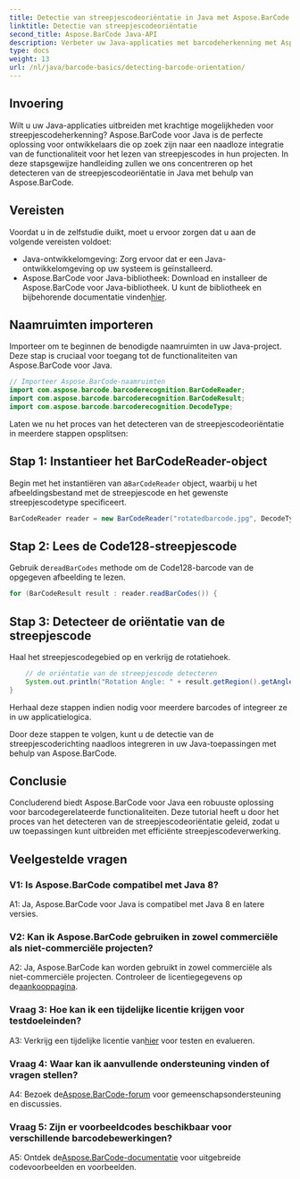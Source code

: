 ```yaml
---
title: Detectie van streepjescodeoriëntatie in Java met Aspose.BarCode
linktitle: Detectie van streepjescodeoriëntatie
second_title: Aspose.BarCode Java-API
description: Verbeter uw Java-applicaties met barcodeherkenning met Aspose.BarCode voor Java. Volg onze stapsgewijze handleiding om moeiteloos de oriëntatie van de streepjescode te detecteren.
type: docs
weight: 13
url: /nl/java/barcode-basics/detecting-barcode-orientation/
---
```

## Invoering

Wilt u uw Java-applicaties uitbreiden met krachtige mogelijkheden voor streepjescodeherkenning? Aspose.BarCode voor Java is de perfecte oplossing voor ontwikkelaars die op zoek zijn naar een naadloze integratie van de functionaliteit voor het lezen van streepjescodes in hun projecten. In deze stapsgewijze handleiding zullen we ons concentreren op het detecteren van de streepjescodeoriëntatie in Java met behulp van Aspose.BarCode.

## Vereisten

Voordat u in de zelfstudie duikt, moet u ervoor zorgen dat u aan de volgende vereisten voldoet:

- Java-ontwikkelomgeving: Zorg ervoor dat er een Java-ontwikkelomgeving op uw systeem is geïnstalleerd.
-  Aspose.BarCode voor Java-bibliotheek: Download en installeer de Aspose.BarCode voor Java-bibliotheek. U kunt de bibliotheek en bijbehorende documentatie vinden[hier](https://releases.aspose.com/barcode/java/).

## Naamruimten importeren

Importeer om te beginnen de benodigde naamruimten in uw Java-project. Deze stap is cruciaal voor toegang tot de functionaliteiten van Aspose.BarCode voor Java.

```java
// Importeer Aspose.BarCode-naamruimten
import com.aspose.barcode.barcoderecognition.BarCodeReader;
import com.aspose.barcode.barcoderecognition.BarCodeResult;
import com.aspose.barcode.barcoderecognition.DecodeType;
```

Laten we nu het proces van het detecteren van de streepjescodeoriëntatie in meerdere stappen opsplitsen:

## Stap 1: Instantieer het BarCodeReader-object

 Begin met het instantiëren van a`BarCodeReader` object, waarbij u het afbeeldingsbestand met de streepjescode en het gewenste streepjescodetype specificeert.

```java
BarCodeReader reader = new BarCodeReader("rotatedbarcode.jpg", DecodeType.CODE_128);
```

## Stap 2: Lees de Code128-streepjescode

 Gebruik de`readBarCodes` methode om de Code128-barcode van de opgegeven afbeelding te lezen.

```java
for (BarCodeResult result : reader.readBarCodes()) {
```

## Stap 3: Detecteer de oriëntatie van de streepjescode

Haal het streepjescodegebied op en verkrijg de rotatiehoek.

```java
    // de oriëntatie van de streepjescode detecteren
    System.out.println("Rotation Angle: " + result.getRegion().getAngle());
}
```

Herhaal deze stappen indien nodig voor meerdere barcodes of integreer ze in uw applicatielogica.

Door deze stappen te volgen, kunt u de detectie van de streepjescoderichting naadloos integreren in uw Java-toepassingen met behulp van Aspose.BarCode.

## Conclusie

Concluderend biedt Aspose.BarCode voor Java een robuuste oplossing voor barcodegerelateerde functionaliteiten. Deze tutorial heeft u door het proces van het detecteren van de streepjescodeoriëntatie geleid, zodat u uw toepassingen kunt uitbreiden met efficiënte streepjescodeverwerking.

## Veelgestelde vragen

### V1: Is Aspose.BarCode compatibel met Java 8?

A1: Ja, Aspose.BarCode voor Java is compatibel met Java 8 en latere versies.

### V2: Kan ik Aspose.BarCode gebruiken in zowel commerciële als niet-commerciële projecten?

 A2: Ja, Aspose.BarCode kan worden gebruikt in zowel commerciële als niet-commerciële projecten. Controleer de licentiegegevens op de[aankooppagina](https://purchase.aspose.com/buy).

### Vraag 3: Hoe kan ik een tijdelijke licentie krijgen voor testdoeleinden?

 A3: Verkrijg een tijdelijke licentie van[hier](https://purchase.aspose.com/temporary-license/) voor testen en evalueren.

### Vraag 4: Waar kan ik aanvullende ondersteuning vinden of vragen stellen?

 A4: Bezoek de[Aspose.BarCode-forum](https://forum.aspose.com/c/barcode/13) voor gemeenschapsondersteuning en discussies.

### Vraag 5: Zijn er voorbeeldcodes beschikbaar voor verschillende barcodebewerkingen?

 A5: Ontdek de[Aspose.BarCode-documentatie](https://reference.aspose.com/barcode/java/) voor uitgebreide codevoorbeelden en voorbeelden.